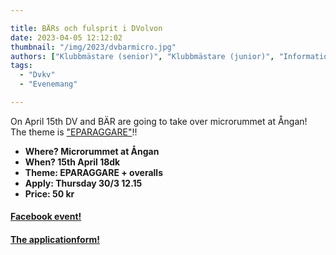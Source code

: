 ```yaml
---

title: BÄRs och fulsprit i DVolvon
date: 2023-04-05 12:12:02
thumbnail: "/img/2023/dvbarmicro.jpg"
authors: ["Klubbmästare (senior)", "Klubbmästare (junior)", "Informationsansvarig"]
tags: 
  - "Dvkv"
  - "Evenemang"

---
```

On April 15th DV and BÄR are going to take over microrummet at Ångan! The theme is ["EPARAGGARE"](https://en.wikipedia.org/wiki/Raggare)!!
 
* **Where? Microrummet at Ångan**
* **When? 15th April 18dk**
* **Theme: EPARAGGARE + overalls**
* **Apply: Thursday 30/3 12.15**
* **Price: 50 kr**

#### [Facebook event!](https://www.facebook.com/events/195538083093264?active_tab=about)
#### [The applicationform!](https://docs.google.com/forms/d/e/1FAIpQLSfICGN2ecxhiIIWQlpMd2kjKaaGyP8-z9u_OzS5u4v3mVli6A/viewform)
